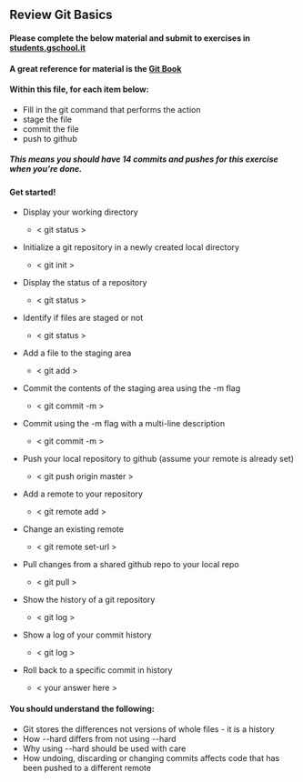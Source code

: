 ## Review Git Basics

#### Please complete the below material and submit to exercises in [students.gschool.it](https://students.gschool.it/)

#### A great reference for material is the [Git Book](http://git-scm.com/book/en/v2/Git-Basics-Getting-a-Git-Repository)

#### Within this file, for each item below:

* Fill in the git command that performs the action
* stage the file
* commit the file
* push to github

##### This means you should have 14 commits and pushes for this exercise when you're done.

#### Get started!

* Display your working directory
  * < git status >

* Initialize a git repository in a newly created local directory
  * < git init >

* Display the status of a repository
  * < git status >

* Identify if files are staged or not
  * < git status >

* Add a file to the staging area
  * < git add >

* Commit the contents of the staging area using the -m flag
  * < git commit -m >

* Commit using the -m flag with a multi-line description
  * < git commit -m >

* Push your local repository to github (assume your remote is already set)
  * < git push origin master >

* Add a remote to your repository
  * < git remote add >

* Change an existing remote
  * < git remote set-url >

* Pull changes from a shared github repo to your local repo
  * < git pull >

* Show the history of a git repository
  * < git log >

* Show a log of your commit history
  * < git log >

* Roll back to a specific commit in history
  * < your answer here >

#### You should understand the following:

* Git stores the differences not versions of whole files - it is a history
* How --hard differs from not using --hard
* Why using --hard should be used with care
* How undoing, discarding or changing commits affects code that has been pushed
to a different remote
